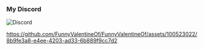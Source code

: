 ### My Discord
![Discord](https://discord.c99.nl/widget/theme-3/1175725280237731895.png)

https://github.com/FunnyValentineOf/FunnyValentineOf/assets/100523022/8b9fe3a8-e4ee-4203-ad33-6b889f9cc7d2
